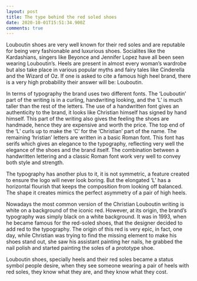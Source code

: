 ```yaml
---
layout: post
title: The type behind the red soled shoes
date: 2020-10-01T15:51:34.900Z
comments: true
---
```

Louboutin shoes are very well known for their red soles and are reputable for being very fashionable and luxurious shoes. Socialites like the Kardashians, singers like Beyonce and Jennifer Lopez have all been seen wearing Louboutin’s. Heels are present in almost every woman’s wardrobe but also take place in various popular myths and fairy tales like Cinderella and the Wizard of Oz. If one is asked to cite a famous high heel brand, there is a very high probability their answer will be: Louboutin.

In terms of typography the brand uses two different fonts. The ‘Louboutin’ part of the writing is in a curling, handwriting looking, and the ‘L’ is much taller than the rest of the letters. The use of a handwritten font gives an authenticity to the brand, it looks like Christian himself has signed by hand himself. This part of the writing also gives the feeling the shoes are handmade, hence they are expensive and worth the price. The top end of the ‘L’ curls up to make the ‘C’ for the ‘Christian’ part of the name. The remaining ‘hristian’ letters are written in a basic Roman font. This font has serifs which gives an elegance to the typography, reflecting very well the elegance of the shoes and the brand itself. The combination between a handwritten lettering and a classic Roman font work very well to convey both style and strength.



The typography has another plus to it, it is not symmetric, a feature created to ensure the logo will never look boring. But the elongated ‘L’ has a horizontal flourish that keeps the composition from looking off balanced. The shape it creates mimics the perfect asymmetry of a pair of high heels.

Nowadays the most common version of the Christian Louboutin writing is white on a background of the iconic red. However, at its origin, the brand’s typography was simply black on a white background. It was in 1993, when he became famous for the red-soled shoes, that the designer decided to add red to the typography. The origin of this red is very epic, in fact, one day, while Christian was trying to find the missing element to make his shoes stand out, she saw his assistant painting her nails, he grabbed the nail polish and started painting the soles of a prototype shoe. 

Louboutin shoes, specially heels and their red soles became a status symbol people desire, when they see someone wearing a pair of heels with red soles, they know what they are, and they know what they cost.